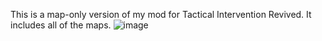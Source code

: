 This is a map-only version of my mod for Tactical Intervention Revived. It includes all of the maps.
![image](https://github.com/Cheesechicken2/KTDFRMAPS/assets/92189346/0ff093dd-dc0f-46ed-bf24-fc923c5f9a81)
